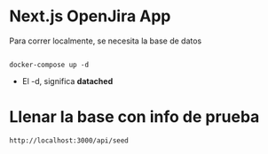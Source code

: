 # Next.js OpenJira App
Para correr localmente, se necesita la base de datos

```

docker-compose up -d
```

* El -d, significa __datached__


# Llenar la base con info de prueba
```
http://localhost:3000/api/seed
```